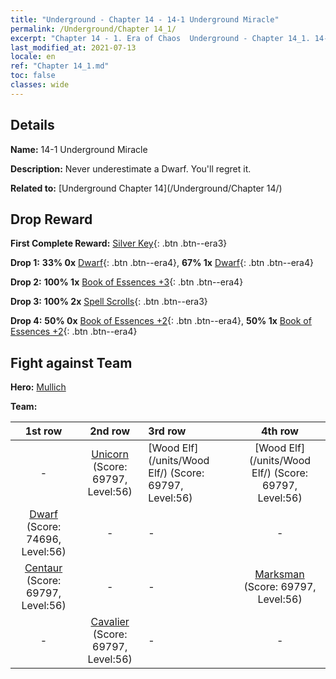 ```yaml
---
title: "Underground - Chapter 14 - 14-1 Underground Miracle"
permalink: /Underground/Chapter 14_1/
excerpt: "Chapter 14 - 1. Era of Chaos  Underground - Chapter 14_1. 14-1 Underground Miracle"
last_modified_at: 2021-07-13
locale: en
ref: "Chapter 14_1.md"
toc: false
classes: wide
---
```


## Details

 **Name:** 14-1 Underground Miracle

 **Description:** Never underestimate a Dwarf. You'll regret it.

 **Related to:** [Underground Chapter 14](/Underground/Chapter 14/)

## Drop Reward

 **First Complete Reward:** [Silver Key](/Items/con_693/){: .btn .btn--era3}

 **Drop 1:** **33% 0x** [Dwarf](/Items/unt_200/){: .btn .btn--era4}, **67% 1x** [Dwarf](/Items/unt_200/){: .btn .btn--era4}

 **Drop 2:** **100% 1x** [Book of Essences +3](/Items/mat_60/){: .btn .btn--era4}

 **Drop 3:** **100% 2x** [Spell Scrolls](/Items/con_694/){: .btn .btn--era3}

 **Drop 4:** **50% 0x** [Book of Essences +2](/Items/mat_53/){: .btn .btn--era4}, **50% 1x** [Book of Essences +2](/Items/mat_53/){: .btn .btn--era4}


## Fight against Team
 **Hero:** [Mullich](/heroes/Mullich/)

 **Team:**


  | 1st row | 2nd row | 3rd row | 4th row |
  |:----:|:----:|:----|:----:|
  | - | [Unicorn](/units/Unicorn/) (Score: 69797, Level:56)  | [Wood Elf](/units/Wood Elf/) (Score: 69797, Level:56)  | [Wood Elf](/units/Wood Elf/) (Score: 69797, Level:56)  |
  | [Dwarf](/units/Dwarf/) (Score: 74696, Level:56)  | - | - | - |
  | [Centaur](/units/Centaur/) (Score: 69797, Level:56)  | - | - | [Marksman](/units/Marksman/) (Score: 69797, Level:56)  |
  | - | [Cavalier](/units/Cavalier/) (Score: 69797, Level:56)  | - | - |


